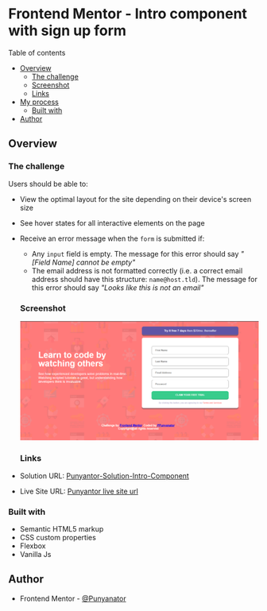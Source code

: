 # Frontend Mentor - Intro component with sign up form

Table of contents

- [Overview](#overview)
  - [The challenge](#the-challenge)
  - [Screenshot](#screenshot)
  - [Links](#links)
- [My process](#my-process)
  - [Built with](#built-with)
- [Author](#author)


## Overview

### The challenge

Users should be able to:

- View the optimal layout for the site depending on their device's screen size
- See hover states for all interactive elements on the page
- Receive an error message when the `form` is submitted if:
  - Any `input` field is empty. The message for this error should say *"[Field Name] cannot be empty"*
  - The email address is not formatted correctly (i.e. a correct email address should have this structure: `name@host.tld`). The message for this error should say *"Looks like this is not an email"*

  ### Screenshot

  ![alt text](<Screenshot 2025-06-01 153038.png>)

  ### Links

- Solution URL: [Punyantor-Solution-Intro-Component](https://github.com/Punyanator/Intro-component.git)
- Live Site URL: [Punyantor live site url](https://punyanator.github.io/Intro-component/)


### Built with

- Semantic HTML5 markup
- CSS custom properties
- Flexbox
- Vanilla Js

## Author

- Frontend Mentor - [@Punyanator](https://www.frontendmentor.io/profile/Punyanator)
